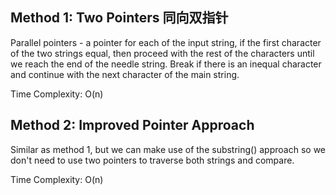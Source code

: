 ## Method 1: Two Pointers 同向双指针

Parallel pointers - a pointer for each of the input string, if the first character of the two strings equal, then proceed with the rest
of the characters until we reach the end of the needle string. Break if there is an inequal character and continue with the next 
character of the main string.

Time Complexity: O(n)

## Method 2: Improved Pointer Approach

Similar as method 1, but we can make use of the substring() approach so we don't need to use two pointers to traverse both strings and
compare.

Time Complexity: O(n)

